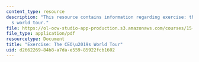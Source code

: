 ```yaml
---
content_type: resource
description: "This resource contains information regarding exercise: the CEO\u2019\
  s world tour."
file: https://ol-ocw-studio-app-production.s3.amazonaws.com/courses/15-279-management-communication-for-undergraduates-fall-2012/d266226984b8a7dae55985922fcb1602_MIT15_279F12_ceoWorldTr.pdf
file_type: application/pdf
resourcetype: Document
title: "Exercise: The CEO\u2019s World Tour"
uid: d2662269-84b8-a7da-e559-85922fcb1602
---
```

